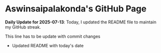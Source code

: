 # Aswinsaipalakonda's GitHub Page



**Daily Update for 2025-07-13**: Today, I updated the README file to maintain my GitHub streak.

This line has to be update with commit changes
 - Updated README with today's date
